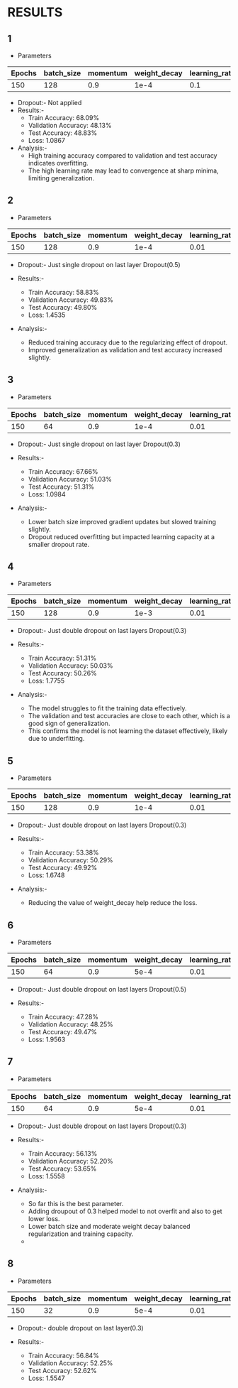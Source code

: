 # RESULTS

## 1

- Parameters
  
| Epochs | batch_size | momentum | weight_decay | learning_rate |
|---|---|---|---|---|
|150 | 128 | 0.9 | 1e-4 | 0.1 |

- Dropout:- Not applied
- Results:-
    - Train Accuracy: 68.09%
    - Validation Accuracy: 48.13%
    - Test Accuracy: 48.83%
    - Loss: 1.0867
- Analysis:- 
    - High training accuracy compared to validation and test accuracy indicates overfitting.
    - The high learning rate may lead to convergence at sharp minima, limiting generalization.

## 2

- Parameters
  
| Epochs | batch_size | momentum | weight_decay | learning_rate |
|---|---|---|---|---|
|150 | 128 | 0.9 | 1e-4 | 0.01 |

- Dropout:- Just single dropout on last layer Dropout(0.5)

- Results:-
    - Train Accuracy: 58.83%
    - Validation Accuracy: 49.83%
    - Test Accuracy: 49.80%
    - Loss: 1.4535
- Analysis:- 
    - Reduced training accuracy due to the regularizing effect of dropout.
    - Improved generalization as validation and test accuracy increased slightly.

## 3

- Parameters
  
| Epochs | batch_size | momentum | weight_decay | learning_rate |
|---|---|---|---|---|
|150 | 64 | 0.9 | 1e-4 | 0.01 |

- Dropout:- Just single dropout on last layer Dropout(0.3)

- Results:-
    - Train Accuracy: 67.66%
    - Validation Accuracy: 51.03%
    - Test Accuracy: 51.31%
    - Loss: 1.0984
- Analysis:- 
    - Lower batch size improved gradient updates but slowed training slightly.
    - Dropout reduced overfitting but impacted learning capacity at a smaller dropout rate.

## 4

- Parameters
  
| Epochs | batch_size | momentum | weight_decay | learning_rate |
|---|---|---|---|---|
|150 | 128 | 0.9 | 1e-3 | 0.01 |

- Dropout:- Just double dropout on last layers Dropout(0.3)

- Results:-
    - Train Accuracy: 51.31%
    - Validation Accuracy: 50.03%
    - Test Accuracy: 50.26%
    - Loss: 1.7755
- Analysis:- 
    - The model struggles to fit the training data effectively.
    - The validation and test accuracies are close to each other, which is a good sign of generalization.
    - This confirms the model is not learning the dataset effectively, likely due to underfitting.

## 5

- Parameters
  
| Epochs | batch_size | momentum | weight_decay | learning_rate |
|---|---|---|---|---|
|150 | 128 | 0.9 | 1e-4 | 0.01 |

- Dropout:- Just double dropout on last layers Dropout(0.3)

- Results:-
    - Train Accuracy: 53.38%
    - Validation Accuracy: 50.29%
    - Test Accuracy: 49.92%
    - Loss: 1.6748
- Analysis:- 
    - Reducing the value of weight_decay help reduce the loss.

## 6

- Parameters
  
| Epochs | batch_size | momentum | weight_decay | learning_rate |
|---|---|---|---|---|
|150 | 64 | 0.9 | 5e-4 | 0.01 |

- Dropout:- Just double dropout on last layers Dropout(0.5)

- Results:-
    - Train Accuracy: 47.28%
    - Validation Accuracy: 48.25%
    - Test Accuracy: 49.47%
    - Loss: 1.9563


## 7

- Parameters
  
| Epochs | batch_size | momentum | weight_decay | learning_rate |
|---|---|---|---|---|
|150 | 64 | 0.9 | 5e-4 | 0.01 |

- Dropout:- Just double dropout on last layers Dropout(0.3)

- Results:-
    - Train Accuracy: 56.13%
    - Validation Accuracy: 52.20%
    - Test Accuracy: 53.65%
    - Loss: 1.5558
- Analysis:- 
    - So far this is the best parameter.
    - Adding droupout of 0.3 helped model to not overfit and also to get lower loss.
    - Lower batch size and moderate weight decay balanced regularization and training capacity.
    - 

## 8

- Parameters

| Epochs | batch_size | momentum | weight_decay | learning_rate |
|---|---|---|---|---|
|150 | 32 | 0.9 | 5e-4 | 0.01 |

- Dropout:- double dropout on last layer(0.3)

- Results:-
    - Train Accuracy: 56.84%
    - Validation Accuracy: 52.25%
    - Test Accuracy: 52.62% 
    - Loss: 1.5547 
